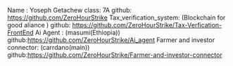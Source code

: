 Name : Yoseph Getachew
class: 7A
github: https://github.com/ZeroHourStrike
Tax_verification_system:
(Blockchain for good aliance ) github: https://github.com/ZeroHourStrike/Tax-Verfication-FrontEnd
Ai Agent :
(masumi(Ethiopia)) github:https://github.com/ZeroHourStrike/Ai_agent
Farmer and investor connector:
(carrdano(main))  github:https://github.com/ZeroHourStrike/Farmer-and-investor-connector